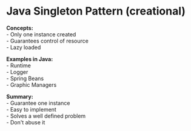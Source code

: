 <h1>Java Singleton Pattern (creational)</h1>

<p><b>Concepts:</b></br>
- Only one instance created</br>
- Guarantees control of resource</br>
- Lazy loaded</p>

<p><b>Examples in Java:</b></br>
- Runtime</br>
- Logger</br>
- Spring Beans</br>
- Graphic Managers</p>

<p><b>Summary:</b></br>
- Guarantee one instance</br>
- Easy to implement</br>
- Solves a well defined problem</br>
- Don't abuse it</p>
